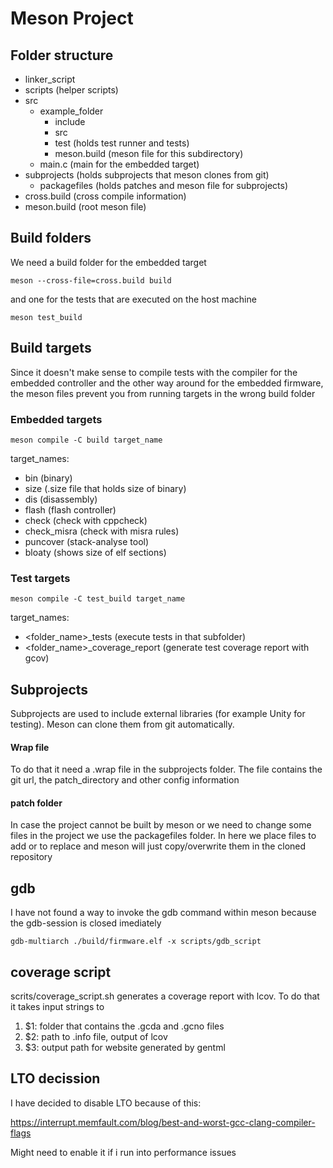 # Meson Project

## Folder structure
- linker_script
- scripts (helper scripts)
- src
    * example_folder
        * include
        * src
        * test (holds test runner and tests)
        * meson.build (meson file for this subdirectory)
    * main.c (main for the embedded target)
- subprojects (holds subprojects that meson clones from git)
    * packagefiles (holds patches and meson file for subprojects)
- cross.build (cross compile information)
- meson.build (root meson file)

## Build folders
We need a build folder for the embedded target
~~~
meson --cross-file=cross.build build
~~~
and one for the tests that are executed on the host machine
~~~
meson test_build
~~~
## Build targets
Since it doesn't make sense to compile tests with the compiler for the embedded controller and the other way around for the embedded firmware, the meson files prevent you from running targets in the wrong build folder

### Embedded targets
~~~
meson compile -C build target_name
~~~
target_names:
* bin (binary)
* size (.size file that holds size of binary)
* dis (disassembly)
* flash (flash controller)
* check (check with cppcheck)
* check_misra (check with misra rules)
* puncover (stack-analyse tool)
* bloaty (shows size of elf sections)
### Test targets
~~~
meson compile -C test_build target_name
~~~
target_names:
* <folder_name\>_tests (execute tests in that subfolder)
* <folder_name\>_coverage_report (generate test coverage report with gcov)
## Subprojects
Subprojects are used to include external libraries (for example Unity for testing). Meson can clone them from git automatically.
#### Wrap file
To do that it need a .wrap file in the subprojects folder. The file contains the git url, the patch_directory and other config information
#### patch folder
In case the project cannot be built by meson or we need to change some files in the project we use the packagefiles folder. In here we place files to add or to replace and meson will just copy/overwrite them in the cloned repository
## gdb
I have not found a way to invoke the gdb command within meson because the gdb-session is closed imediately
~~~
gdb-multiarch ./build/firmware.elf -x scripts/gdb_script
~~~
## coverage script
scrits/coverage_script.sh generates a coverage report with lcov. To do that it takes input strings to
1. $1: folder that contains the .gcda and .gcno files
2. $2: path to .info file, output of lcov
3. $3: output path for website generated by gentml

## LTO decission
I have decided to disable LTO because of this:

https://interrupt.memfault.com/blog/best-and-worst-gcc-clang-compiler-flags

Might need to enable it if i run into performance issues